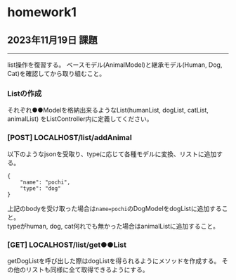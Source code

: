 # homework1

## 2023年11月19日 課題

---
list操作を復習する。
ベースモデル(AnimalModel)と継承モデル(Human, Dog, Cat)を確認してから取り組むこと。

### Listの作成
それぞれ●●Modelを格納出来るようなList(humanList, dogList, catList, animalList)
をListController内に定義してください。

### [POST] LOCALHOST/list/addAnimal 
以下のようなjsonを受取り、typeに応じて各種モデルに変換、リストに追加する。

~~~
{
    "name": "pochi",
    "type": "dog"
}
~~~

上記のbodyを受け取った場合は`name=pochi`のDogModelをdogListに追加すること。  
typeがhuman, dog, cat何れでも無かった場合はanimalListに追加すること。

### [GET] LOCALHOST/list/get●●List
getDogListを呼び出した際はdogListを得られるようにメソッドを作成する。
その他のリストも同様に全て取得できるようにする。


### 